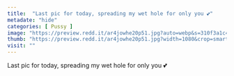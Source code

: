 ```yaml
---
title:  "Last pic for today, spreading my wet hole for only you 💕"
metadate: "hide"
categories: [ Pussy ]
image: "https://preview.redd.it/ar4jowhe20p51.jpg?auto=webp&s=310f3a1c4cf730747f1c53f203f7c1fb00062c91"
thumb: "https://preview.redd.it/ar4jowhe20p51.jpg?width=1080&crop=smart&auto=webp&s=d46cc80dd3fe84eeb69f5aab1c6223d74ac432e9"
visit: ""
---
```

Last pic for today, spreading my wet hole for only you 💕
